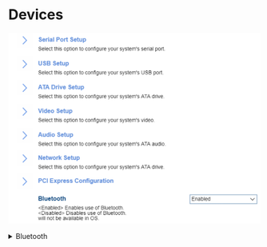 # Devices #

![](./img/thinkcenter_devices.png)

<details><summary>Bluetooth</summary>
One of 2 possible options for Bluetooth:

1.  **Enabled** - enables Bluetooth connections. Default.
2.	Disabled - disables Bluetooth connections. The OS will not offer this option.
</details>